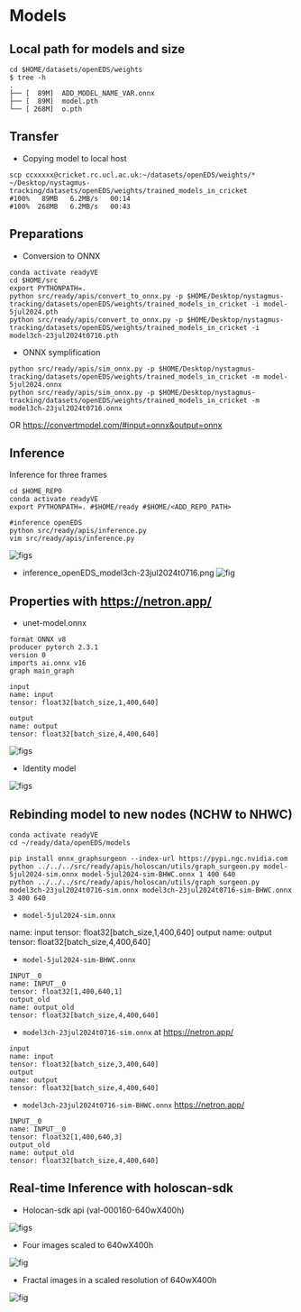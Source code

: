 # Models

## Local path for models and size
```
cd $HOME/datasets/openEDS/weights
$ tree -h
.
├── [  89M]  ADD_MODEL_NAME_VAR.onnx
├── [  89M]  model.pth
└── [ 268M]  o.pth
```

## Transfer 
* Copying model to local host
```
scp ccxxxxx@cricket.rc.ucl.ac.uk:~/datasets/openEDS/weights/* ~/Desktop/nystagmus-tracking/datasets/openEDS/weights/trained_models_in_cricket
#100%   89MB   6.2MB/s   00:14 
#100%  268MB   6.2MB/s   00:43
```



## Preparations
* Conversion to ONNX
```
conda activate readyVE
cd $HOME/src
export PYTHONPATH=.
python src/ready/apis/convert_to_onnx.py -p $HOME/Desktop/nystagmus-tracking/datasets/openEDS/weights/trained_models_in_cricket -i model-5jul2024.pth
python src/ready/apis/convert_to_onnx.py -p $HOME/Desktop/nystagmus-tracking/datasets/openEDS/weights/trained_models_in_cricket -i model3ch-23jul2024t0716.pth
```

* ONNX symplification
```
python src/ready/apis/sim_onnx.py -p $HOME/Desktop/nystagmus-tracking/datasets/openEDS/weights/trained_models_in_cricket -m model-5jul2024.onnx
python src/ready/apis/sim_onnx.py -p $HOME/Desktop/nystagmus-tracking/datasets/openEDS/weights/trained_models_in_cricket -m model3ch-23jul2024t0716.onnx
```
OR https://convertmodel.com/#input=onnx&output=onnx


## Inference 
Inference for three frames

```
cd $HOME_REPO
conda activate readyVE
export PYTHONPATH=. #$HOME/ready #$HOME/<ADD_REPO_PATH>

#inference openEDS
python src/ready/apis/inference.py
vim src/ready/apis/inference.py
```

![figs](../../../docs/figs/inference-val3frames.svg)

* inference_openEDS_model3ch-23jul2024t0716.png
![fig](../../../docs/figs/inference_openEDS_model3ch-23jul2024t0716.png)



## Properties with https://netron.app/

* unet-model.onnx
```
format ONNX v8
producer pytorch 2.3.1
version 0
imports ai.onnx v16
graph main_graph

input
name: input
tensor: float32[batch_size,1,400,640]

output
name: output
tensor: float32[batch_size,4,400,640]
```

![figs](../../../docs/figs/models-at-neutronapp.svg)

* Identity model 

![figs](../../../docs/figs/identity_model_onnx_netronapp.png)

## Rebinding model to new nodes (NCHW to NHWC)
```
conda activate readyVE
cd ~/ready/data/openEDS/models

pip install onnx_graphsurgeon --index-url https://pypi.ngc.nvidia.com
python ../../../src/ready/apis/holoscan/utils/graph_surgeon.py model-5jul2024-sim.onnx model-5jul2024-sim-BHWC.onnx 1 400 640
python ../../../src/ready/apis/holoscan/utils/graph_surgeon.py model3ch-23jul2024t0716-sim.onnx model3ch-23jul2024t0716-sim-BHWC.onnx 3 400 640
```

* `model-5jul2024-sim.onnx` 

name: input
tensor: float32[batch_size,1,400,640]
output
name: output
tensor: float32[batch_size,4,400,640]



* `model-5jul2024-sim-BHWC.onnx`
```
INPUT__0
name: INPUT__0
tensor: float32[1,400,640,1]
output_old
name: output_old
tensor: float32[batch_size,4,400,640]
```


* `model3ch-23jul2024t0716-sim.onnx` at https://netron.app/
```
input
name: input
tensor: float32[batch_size,3,400,640]
output
name: output
tensor: float32[batch_size,4,400,640]
```

* `model3ch-23jul2024t0716-sim-BHWC.onnx` https://netron.app/
```
INPUT__0
name: INPUT__0
tensor: float32[1,400,640,3]
output_old
name: output_old
tensor: float32[batch_size,4,400,640]
```

## Real-time Inference with holoscan-sdk

* Holocan-sdk api (val-000160-640wX400h)

![figs](../../../docs/figs/holoscan-api-video_30_duplicated_frames_of_val-000160-640wX400h_rgb_channels3.png)


* Four images scaled to 640wX400h

![fig](../../../docs/figs/holoscan-sdk-four-frames-in-one.png)

* Fractal images in a scaled resolution of 640wX400h

![fig](../../../docs/figs/holoscan-sdk-fractal-frames-in-one.png)


